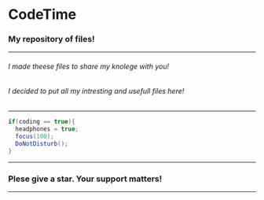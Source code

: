 # CodeTime
### My repository of files!
---
###### I made theese files to share my knolege with you!
###### I decided to put all my intresting and usefull files here!
---
```java
if(coding == true){
  headphones = true;
  focus(100);
  DoNotDisturb();
}
```
---

### Plese give a star. Your support matters!
---
